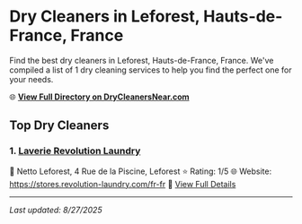 # Dry Cleaners in Leforest, Hauts-de-France, France

Find the best dry cleaners in Leforest, Hauts-de-France, France. We've compiled a list of 1 dry cleaning services to help you find the perfect one for your needs.

🌐 **[View Full Directory on DryCleanersNear.com](https://drycleanersnear.com/city/France/Hauts-de-France/Leforest)**

## Top Dry Cleaners

### 1. [Laverie Revolution Laundry](https://drycleanersnear.com/dryCleaner/68ae67c0c95ff2c6096b181d/laverie-revolution-laundry)
📍 Netto Leforest, 4 Rue de la Piscine, Leforest
⭐ Rating: 1/5
🌐 Website: https://stores.revolution-laundry.com/fr-fr
🔗 [View Full Details](https://drycleanersnear.com/dryCleaner/68ae67c0c95ff2c6096b181d/laverie-revolution-laundry)


---

*Last updated: 8/27/2025*
